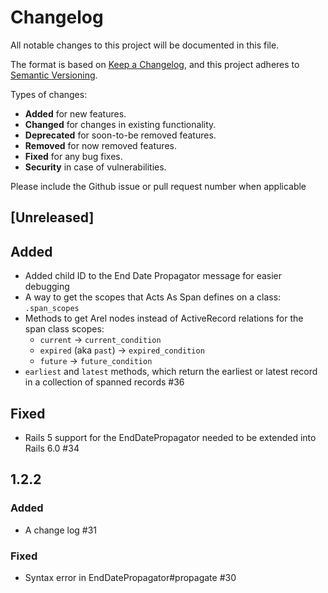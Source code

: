 # Changelog

All notable changes to this project will be documented in this file.

The format is based on [Keep a Changelog](https://keepachangelog.com/en/1.0.0/),
and this project adheres to [Semantic Versioning](https://semver.org/spec/v2.0.0.html).

Types of changes:
  - **Added** for new features.
  - **Changed** for changes in existing functionality.
  - **Deprecated** for soon-to-be removed features.
  - **Removed** for now removed features.
  - **Fixed** for any bug fixes.
  - **Security** in case of vulnerabilities.

Please include the Github issue or pull request number when applicable

## [Unreleased]
## Added
- Added child ID to the End Date Propagator message for easier debugging
- A way to get the scopes that Acts As Span defines on a class: `.span_scopes`
- Methods to get Arel nodes instead of ActiveRecord relations for the span class
  scopes:
  * `current` -> `current_condition`
  * `expired` (aka `past`) -> `expired_condition`
  * `future` -> `future_condition`
- `earliest` and `latest` methods, which return the earliest or latest record
  in a collection of spanned records #36
## Fixed
- Rails 5 support for the EndDatePropagator needed to be extended into Rails 6.0
  #34

## 1.2.2
### Added
- A change log #31
### Fixed
- Syntax error in EndDatePropagator#propagate #30
